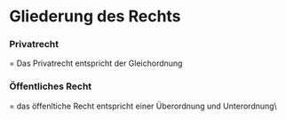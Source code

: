 # Gliederung des Rechts

### Privatrecht&#x20;

\= Das Privatrecht entspricht der Gleichordnung



### Öffentliches Recht&#x20;

\= das öffenltiche Recht entspricht einer Überordnung und Unterordnung\
